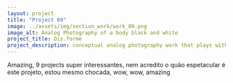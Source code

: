 ```yaml
---
layout: project
title: "Project 09"
image: ../assets/img/section_work/work_09.png
image_alt: Analog Photography of a body black and white
project_title: Dis.forme
project_description: conceptual analog photography work that plays with the shape and natural form of the body as an bstract landscape.
---
```

Amazing, 9 projects super interessantes, nem acredito o quão espetacular é este projeto, estou mesmo chocada, wow, wow, amazing